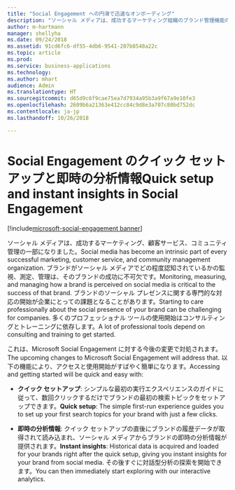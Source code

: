 ```yaml
---
title: "Social Engagement への円滑で迅速なオンボーディング"
description: "ソーシャル メディアは、成功するマーケティング組織のブランド管理機能の一部になりました。"
author: m-hartmann
manager: shellyha
ms.date: 09/24/2018
ms.assetid: 91cd6fc6-df55-4db6-9541-207b8548a22c
ms.topic: article
ms.prod: 
ms.service: business-applications
ms.technology: 
ms.author: mhart
audience: Admin
ms.translationtype: HT
ms.sourcegitcommit: d65d9c6f9cae75ea7d7934a95b3a9f67a9e10fe3
ms.openlocfilehash: 2609b6a21363e412cc84c9d8e3a707c80bd752dc
ms.contentlocale: ja-jp
ms.lasthandoff: 10/26/2018

---
```

#  <a name="quick-setup-and-instant-insights-in-social-engagement"></a><span data-ttu-id="f0df8-103">Social Engagement のクイック セットアップと即時の分析情報</span><span class="sxs-lookup"><span data-stu-id="f0df8-103">Quick setup and instant insights in Social Engagement</span></span>

[!include[microsoft-social-engagement banner](../includes/microsoft-social-engagement.md)]



<span data-ttu-id="f0df8-104">ソーシャル メディアは、成功するマーケティング、顧客サービス、コミュニティ管理の一部になりました。</span><span class="sxs-lookup"><span data-stu-id="f0df8-104">Social media has become an intrinsic part of every successful marketing, customer service, and community management organization.</span></span> <span data-ttu-id="f0df8-105">ブランドがソーシャル メディアでどの程度認知されているかの監視、測定、管理は、そのブランドの成功に不可欠です。</span><span class="sxs-lookup"><span data-stu-id="f0df8-105">Monitoring, measuring, and managing how a brand is perceived on social media is critical to the success of that brand.</span></span> <span data-ttu-id="f0df8-106">ブランドのソーシャル プレゼンスに関する専門的な対応の開始が企業にとっての課題となることがあります。</span><span class="sxs-lookup"><span data-stu-id="f0df8-106">Starting to care professionally about the social presence of your brand can be challenging for companies.</span></span> <span data-ttu-id="f0df8-107">多くのプロフェッショナル ツールの使用開始はコンサルティングとトレーニングに依存します。</span><span class="sxs-lookup"><span data-stu-id="f0df8-107">A lot of professional tools depend on consulting and training to get started.</span></span>

<span data-ttu-id="f0df8-108">これは、Microsoft Social Engagement に対する今後の変更で対処されます。</span><span class="sxs-lookup"><span data-stu-id="f0df8-108">The upcoming changes to Microsoft Social Engagement will address that.</span></span> <span data-ttu-id="f0df8-109">以下の機能により、アクセスと使用開始がすばやく簡単になります。</span><span class="sxs-lookup"><span data-stu-id="f0df8-109">Accessing and getting started will be quick and easy with:</span></span>

-   <span data-ttu-id="f0df8-110">**クイック セットアップ**: シンプルな最初の実行エクスペリエンスのガイドに従って、数回クリックするだけでブランドの最初の検索トピックをセットアップできます。</span><span class="sxs-lookup"><span data-stu-id="f0df8-110">**Quick setup**: The simple first-run experience guides you to set up your first search topics for your brand with just a few clicks.</span></span>

-   <span data-ttu-id="f0df8-111">**即時の分析情報**: クイック セットアップの直後にブランドの履歴データが取得されて読み込まれ、ソーシャル メディアからブランドの即時の分析情報が提供されます。</span><span class="sxs-lookup"><span data-stu-id="f0df8-111">**Instant insights**: Historical data is acquired and loaded for your brands right after the quick setup, giving you instant insights for your brand from social media.</span></span> <span data-ttu-id="f0df8-112">その後すぐに対話型分析の探索を開始できます。</span><span class="sxs-lookup"><span data-stu-id="f0df8-112">You can then immediately start exploring with our interactive analytics.</span></span>

<!-- Picture 3 -->


